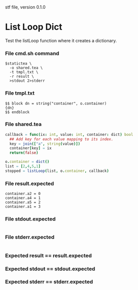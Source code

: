 stf file, version 0.1.0

# List Loop Dict

Test the listLoop function where it creates a dictionary.

### File cmd.sh command

~~~
$statictea \
  -o shared.tea \
  -t tmpl.txt \
  -r result \
  >stdout 2>stderr
~~~


### File tmpl.txt

~~~
$$ block dn = string("container", o.container)
{dn}
$$ endblock
~~~

### File shared.tea

~~~ nim
callback = func(ix: int, value: int, container: dict) bool
  ## Add key for each value mapping to its index.
  key = join(["a", string(value)])
  container[key] = ix
  return(false)

o.container = dict()
list = [2,4,5,1]
stopped = listLoop(list, o.container, callback)
~~~

### File result.expected

~~~
container.a2 = 0
container.a4 = 1
container.a5 = 2
container.a1 = 3
~~~

### File stdout.expected

~~~
~~~

### File stderr.expected

~~~
~~~

### Expected result == result.expected
### Expected stdout == stdout.expected
### Expected stderr == stderr.expected
